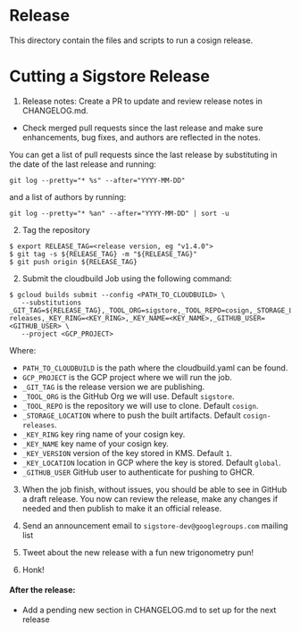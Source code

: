 # Release

This directory contain the files and scripts to run a cosign release.

# Cutting a Sigstore Release

1. Release notes: Create a PR to update and review release notes in CHANGELOG.md.
  - Check merged pull requests since the last release and make sure enhancements, bug fixes, and authors are reflected in the notes.

You can get a list of pull requests since the last release by substituting in the date of the last release and running:

```
git log --pretty="* %s" --after="YYYY-MM-DD"
```

and a list of authors by running:

```
git log --pretty="* %an" --after="YYYY-MM-DD" | sort -u
```

2. Tag the repository

```shell
$ export RELEASE_TAG=<release version, eg "v1.4.0">
$ git tag -s ${RELEASE_TAG} -m "${RELEASE_TAG}"
$ git push origin ${RELEASE_TAG}
```


2. Submit the cloudbuild Job using the following command:

```shell
$ gcloud builds submit --config <PATH_TO_CLOUDBUILD> \
   --substitutions _GIT_TAG=${RELEASE_TAG},_TOOL_ORG=sigstore,_TOOL_REPO=cosign,_STORAGE_LOCATION=cosign-releases,_KEY_RING=<KEY_RING>,_KEY_NAME=<KEY_NAME>,_GITHUB_USER=<GITHUB_USER> \
   --project <GCP_PROJECT>
```

Where:

- `PATH_TO_CLOUDBUILD` is the path where the cloudbuild.yaml can be found.
- `GCP_PROJECT` is the GCP project where we will run the job.
- `_GIT_TAG` is the release version we are publishing.
- `_TOOL_ORG` is the GitHub Org we will use. Default `sigstore`.
- `_TOOL_REPO` is the repository we will use to clone. Default `cosign`.
- `_STORAGE_LOCATION` where to push the built artifacts. Default `cosign-releases`.
- `_KEY_RING` key ring name of your cosign key.
- `_KEY_NAME` key name of your  cosign key.
- `_KEY_VERSION` version of the key stored in KMS. Default `1`.
- `_KEY_LOCATION` location in GCP where the key is stored. Default `global`.
- `_GITHUB_USER` GitHub user to authenticate for pushing to GHCR.


3. When the job finish, without issues, you should be able to see in GitHub a draft release.
You now can review the release, make any changes if needed and then publish to make it an official release.

4. Send an announcement email to `sigstore-dev@googlegroups.com` mailing list

5. Tweet about the new release with a fun new trigonometry pun!

6. Honk!

#### After the release:

* Add a pending new section in CHANGELOG.md to set up for the next release
